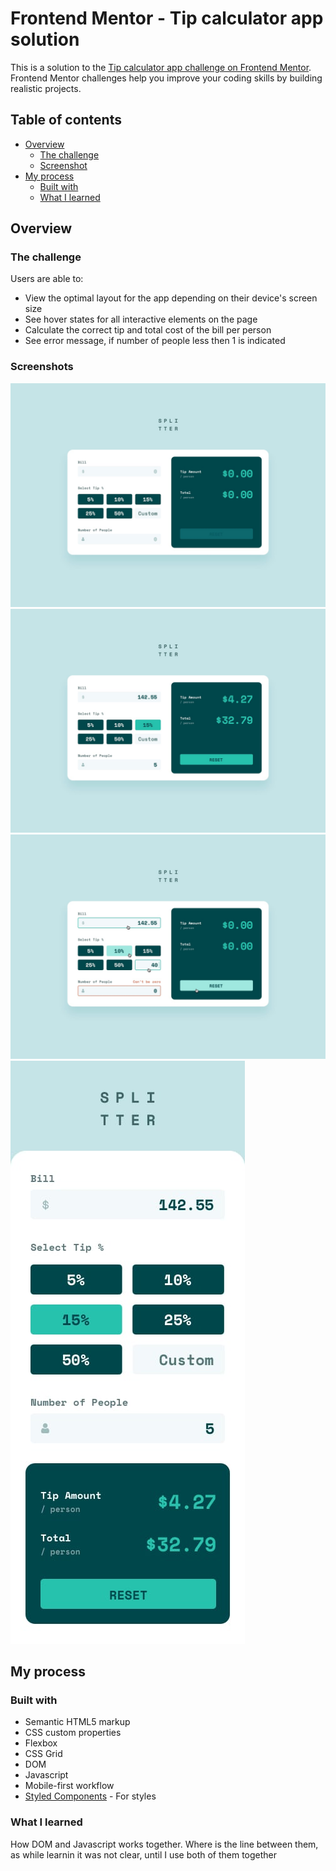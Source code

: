 # Frontend Mentor - Tip calculator app solution

This is a solution to the [Tip calculator app challenge on Frontend Mentor](https://www.frontendmentor.io/challenges/tip-calculator-app-ugJNGbJUX). Frontend Mentor challenges help you improve your coding skills by building realistic projects.

## Table of contents

- [Overview](#overview)
  - [The challenge](#the-challenge)
  - [Screenshot](#screenshots)
- [My process](#my-process)
  - [Built with](#built-with)
  - [What I learned](#what-i-learned)

## Overview

### The challenge

Users are able to:

- View the optimal layout for the app depending on their device's screen size
- See hover states for all interactive elements on the page
- Calculate the correct tip and total cost of the bill per person
- See error message, if number of people less then 1 is indicated

### Screenshots

![](./design/desktop-design-empty.jpg)
![](./design/desktop-design-completed.jpg)
![](./design/active-states.jpg)
![](./design/mobile-design.jpg)

## My process

### Built with

- Semantic HTML5 markup
- CSS custom properties
- Flexbox
- CSS Grid
- DOM
- Javascript 
- Mobile-first workflow
- [Styled Components](https://styled-components.com/) - For styles

### What I learned

How DOM and Javascript works together. Where is the line between them, as while learnin it was not clear, until I use both of them together
